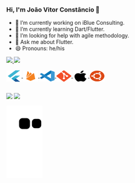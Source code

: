 ### Hi, I'm João Vitor Constâncio 👋


- 🔭 I’m currently working on iBlue Consulting.
- 🌱 I’m currently learning Dart/Flutter.
- 🤔 I’m looking for help with agile methodology.
- 💬 Ask me about Flutter.
- 😄 Pronouns: he/his

<div align="start">
  <a href="https://github.com/joaoconstancio1">
  <img height="180em" src="https://github-readme-stats.vercel.app/api?username=joaoconstancio1&show_icons=true&theme=dracula&include_all_commits=true&count_private=true"/>
  <img height="180em" src="https://github-readme-stats.vercel.app/api/top-langs/?username=joaoconstancio1&layout=compact&langs_count=7&theme=dracula"/>
</div>
  

  
 
<div style="display: inline_block"><br>
<img align="center" alt="Joao-Js" height="30" width="40" src="https://raw.githubusercontent.com/devicons/devicon/master/icons/flutter/flutter-original.svg">
<img align="center" alt="Joao-Js" height="30" width="40" src="https://raw.githubusercontent.com/devicons/devicon/master/icons/firebase/firebase-plain.svg">
<img align="center" alt="Joao-Js" height="30" width="40" src="https://raw.githubusercontent.com/devicons/devicon/master/icons/vscode/vscode-original.svg">
<img align="center" alt="Joao-Js" height="30" width="40" src="https://raw.githubusercontent.com/devicons/devicon/master/icons/git/git-original.svg">
<img align="center" alt="Joao-Js" height="30" width="40" src="https://raw.githubusercontent.com/devicons/devicon/master/icons/apple/apple-original.svg">
<img align="center" alt="Joao-Js" height="30" width="40" src="https://raw.githubusercontent.com/devicons/devicon/master/icons/ubuntu/ubuntu-plain.svg">


</div>
  
##
<div > 
<a href="https://instagram.com/joaoconstancio1" target="_blank"><img src="https://img.shields.io/badge/-Instagram-%23E4405F?style=for-the-badge&logo=instagram&logoColor=white" target="_blank"></a>
<a href="https://www.linkedin.com/in/joaoconstancio1" target="_blank"><img src="https://img.shields.io/badge/-LinkedIn-%230077B5?style=for-the-badge&logo=linkedin&logoColor=white" target="_blank"></a>


![Snake animation](https://github.com/rafaballerini/rafaballerini/blob/output/github-contribution-grid-snake.svg)
 
</div>
